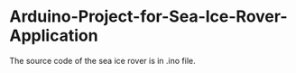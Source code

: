 # Arduino-Project-for-Sea-Ice-Rover-Application
The source code of the sea ice rover is in .ino file.
